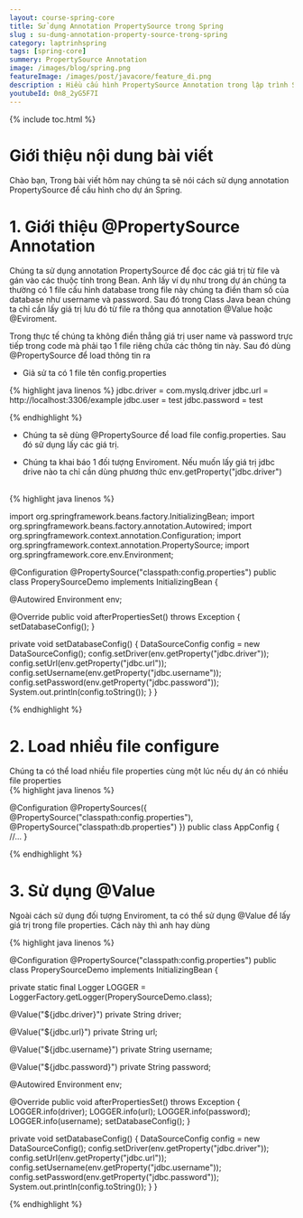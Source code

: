 ```yaml
---
layout: course-spring-core
title: Sử dụng Annotation PropertySource trong Spring
slug : su-dung-annotation-property-source-trong-spring
category: laptrinhspring
tags: [spring-core]
summery: PropertySource Annotation
image: /images/blog/spring.png
featureImage: /images/post/javacore/feature_di.png
description : Hiều cấu hình PropertySource Annotation trong lập trình Spring. Hướng dẫn sử dụng PropertySource Annotation trong lập trình Spring.
youtubeId: 0n8_2yG5F7I
---
```


{% include toc.html %}

# **Giới thiệu nội dung bài viết**

Chào bạn, Trong bài viết hôm nay chúng ta sẽ nói cách sử dụng annotation PropertySource để cấu hình cho dự án Spring.
 

# **1. Giới thiệu @PropertySource Annotation**

Chúng ta sử dụng annotation PropertySource để đọc các giá trị từ file và gán vào các thuộc tính trong Bean. Anh lấy ví dụ như trong dự án chúng ta thường có 1 file cấu hình database trong file này chúng ta điền tham số của database như username và password. Sau đó trong Class Java bean chúng ta chỉ cần lấy giá trị lưu đó từ file ra thông qua annotation @Value hoặc @Eviroment. 

Trong thực tế chúng ta không điền thẳng giá trị user name và password trực tiếp trong code mà phải tạo 1 file riêng chứa các thông tin này. Sau đó dùng @PropertySource để load thông tin ra

- Giả sử ta có 1 file tên config.properties


{% highlight java linenos %}
jdbc.driver = com.myslq.driver
jdbc.url    = http://localhost:3306/example
jdbc.user   = test
jdbc.password = test

{% endhighlight %}

- Chúng ta sẽ dùng @PropertySource để load file config.properties. Sau đó sử dụng lấy các giá trị.

- Chúng ta khai báo 1 đối tượng Enviroment. Nếu muốn lấy giá trị jdbc drive nào ta chỉ cần dùng phương thức env.getProperty("jdbc.driver")

<br>
{% highlight java linenos %}

import org.springframework.beans.factory.InitializingBean;
import org.springframework.beans.factory.annotation.Autowired;
import org.springframework.context.annotation.Configuration;
import org.springframework.context.annotation.PropertySource;
import org.springframework.core.env.Environment;

@Configuration
@PropertySource("classpath:config.properties")
public class ProperySourceDemo implements InitializingBean {

 @Autowired
 Environment env;

 @Override
 public void afterPropertiesSet() throws Exception {
  setDatabaseConfig();
 }

 private void setDatabaseConfig() {
  DataSourceConfig config = new DataSourceConfig();
  config.setDriver(env.getProperty("jdbc.driver"));
  config.setUrl(env.getProperty("jdbc.url"));
  config.setUsername(env.getProperty("jdbc.username"));
  config.setPassword(env.getProperty("jdbc.password"));
  System.out.println(config.toString());
 }
}

{% endhighlight %}

# **2. Load nhiều file configure**

Chúng ta có thể load nhiều file properties cùng một lúc nếu dự án có nhiều file properties
<br>
{% highlight java linenos %}

 @Configuration
 @PropertySources({
  @PropertySource("classpath:config.properties"),
  @PropertySource("classpath:db.properties")
 })
 public class AppConfig {
  //...
 }

{% endhighlight %}

# **3. Sử dụng @Value**

Ngoài cách sử dụng đối tượng Enviroment, ta có thể sử dụng @Value để lấy giá trị trong file properties. Cách này thì anh hay dùng

{% highlight java linenos %}

@Configuration
@PropertySource("classpath:config.properties")
public class ProperySourceDemo implements InitializingBean {

 private static final Logger LOGGER = LoggerFactory.getLogger(ProperySourceDemo.class);

 @Value("${jdbc.driver}")
 private String driver;

 @Value("${jdbc.url}")
 private String url;

 @Value("${jdbc.username}")
 private String username;

 @Value("${jdbc.password}")
 private String password;

 @Autowired
 Environment env;

 @Override
 public void afterPropertiesSet() throws Exception {
  LOGGER.info(driver);
  LOGGER.info(url);
  LOGGER.info(password);
  LOGGER.info(username);
  setDatabaseConfig();
 }

 private void setDatabaseConfig() {
  DataSourceConfig config = new DataSourceConfig();
  config.setDriver(env.getProperty("jdbc.driver"));
  config.setUrl(env.getProperty("jdbc.url"));
  config.setUsername(env.getProperty("jdbc.username"));
  config.setPassword(env.getProperty("jdbc.password"));
  System.out.println(config.toString());
 }
}


{% endhighlight %}

















